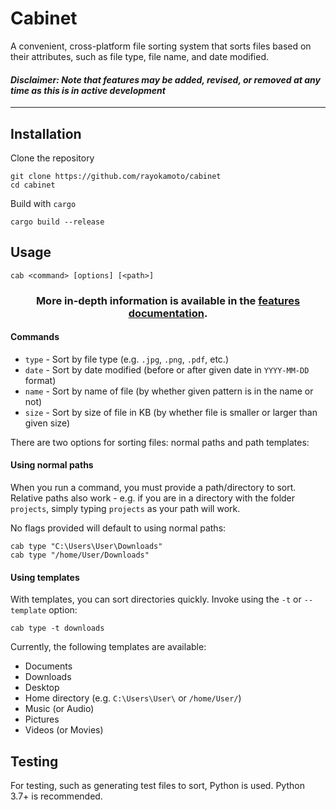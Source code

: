 # Cabinet
A convenient, cross-platform file sorting system that sorts files based on their attributes, such as file type, file name, and date modified.

#### *Disclaimer: Note that features may be added, revised, or removed at any time as this is in active development*

---

## Installation
Clone the repository 
```
git clone https://github.com/rayokamoto/cabinet
cd cabinet
```
Build with `cargo`
```
cargo build --release
```

## Usage
```
cab <command> [options] [<path>]
```

<h3 align="center">
    More in-depth information is available in the <a href="/docs/features.md">features documentation</a>.
</h3>

#### Commands
* `type` - Sort by file type (e.g. `.jpg`, `.png`, `.pdf`, etc.)
* `date` - Sort by date modified (before or after given date in `YYYY-MM-DD` format)
* `name` - Sort by name of file (by whether given pattern is in the name or not)
* `size` - Sort by size of file in KB (by whether file is smaller or larger than given size)

There are two options for sorting files: normal paths and path templates:
#### Using normal paths
When you run a command, you must provide a path/directory to sort. Relative paths also work - e.g. if you are in a directory with the folder `projects`, simply typing `projects` as your path will work.

No flags provided will default to using normal paths:
```
cab type "C:\Users\User\Downloads"
cab type "/home/User/Downloads"
```
#### Using templates
With templates, you can sort directories quickly. Invoke using the `-t` or `--template` option:
```
cab type -t downloads
```
Currently, the following templates are available:
* Documents
* Downloads
* Desktop
* Home directory (e.g. `C:\Users\User\` or `/home/User/`)
* Music (or Audio)
* Pictures
* Videos (or Movies)

## Testing
For testing, such as generating test files to sort, Python is used. Python 3.7+ is recommended.
